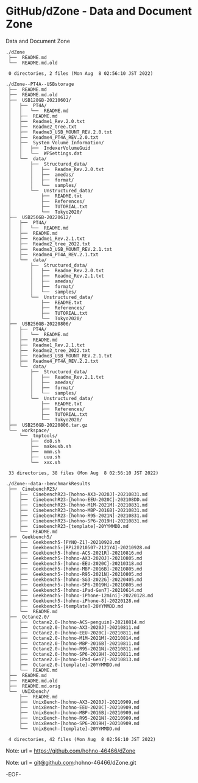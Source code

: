 # GitHub/dZone - Data and Document Zone

Data and Document Zone

    ./dZone
     ├──  README.md
     └──  README.md.old
     
     0 directories, 2 files (Mon Aug  8 02:56:10 JST 2022)

    ./dZone--PT4A--USBstorage
     ├──  README.md
     ├──  README.md.old
     ├──  USB128GB-20210601/
     │   ├──  PT4A/
     │   │   └──  README.md
     │   ├──  README.md
     │   ├──  Readme1_Rev.2.0.txt
     │   ├──  Readme2_tree.txt
     │   ├──  Readme3_USB_MOUNT_REV.2.0.txt
     │   ├──  Readme4_PT4A_REV.2.0.txt
     │   ├──  System Volume Information/
     │   │   ├──  IndexerVolumeGuid
     │   │   └──  WPSettings.dat
     │   └──  data/
     │       ├──  Structured_data/
     │       │   ├──  Readme_Rev.2.0.txt
     │       │   ├──  amedas/
     │       │   ├──  format/
     │       │   └──  samples/
     │       └──  Unstructured_data/
     │           ├──  README.txt
     │           ├──  References/
     │           ├──  TUTORIAL.txt
     │           └──  Tokyo2020/
     ├──  USB256GB-20220612/
     │   ├──  PT4A/
     │   │   └──  README.md
     │   ├──  README.md
     │   ├──  Readme1_Rev.2.1.txt
     │   ├──  Readme2_tree_2022.txt
     │   ├──  Readme3_USB_MOUNT_REV.2.1.txt
     │   ├──  Readme4_PT4A_REV.2.1.txt
     │   └──  data/
     │       ├──  Structured_data/
     │       │   ├──  Readme_Rev.2.0.txt
     │       │   ├──  Readme_Rev.2.1.txt
     │       │   ├──  amedas/
     │       │   ├──  format/
     │       │   └──  samples/
     │       └──  Unstructured_data/
     │           ├──  README.txt
     │           ├──  References/
     │           ├──  TUTORIAL.txt
     │           └──  Tokyo2020/
     ├──  USB256GB-20220806/
     │   ├──  PT4A/
     │   │   └──  README.md
     │   ├──  README.md
     │   ├──  Readme1_Rev.2.1.txt
     │   ├──  Readme2_tree_2022.txt
     │   ├──  Readme3_USB_MOUNT_REV.2.1.txt
     │   ├──  Readme4_PT4A_REV.2.2.txt
     │   └──  data/
     │       ├──  Structured_data/
     │       │   ├──  Readme_Rev.2.1.txt
     │       │   ├──  amedas/
     │       │   ├──  format/
     │       │   └──  samples/
     │       └──  Unstructured_data/
     │           ├──  README.txt
     │           ├──  References/
     │           ├──  TUTORIAL.txt
     │           └──  Tokyo2020/
     ├──  USB256GB-20220806.tar.gz
     └──  workspace/
         └──  tmptools/
             ├──  do8.sh
             ├──  makeusb.sh
             ├──  mmm.sh
             ├──  uuu.sh
             └──  xxx.sh
     
     33 directories, 38 files (Mon Aug  8 02:56:10 JST 2022)

    ./dZone--data--benchmarkResults
     ├──  CinebenchR23/
     │   ├──  CinebenchR23-[hohno-AX3-2020J]-20210831.md
     │   ├──  CinebenchR23-[hohno-EEU-2020C]-202108DD.md
     │   ├──  CinebenchR23-[hohno-M1M-2021M]-20210831.md
     │   ├──  CinebenchR23-[hohno-MBP-2016B]-20210831.md
     │   ├──  CinebenchR23-[hohno-R95-2021N]-20210831.md
     │   ├──  CinebenchR23-[hohno-SP6-2019H]-20210831.md
     │   ├──  CinebenchR23-[template]-20YYMMDD.md
     │   └──  README.md
     ├──  Geekbench5/
     │   ├──  Geekbench5-[PYNQ-Z1]-20210928.md
     │   ├──  Geekbench5-[RPi20210507-2121Y4]-20210928.md
     │   ├──  Geekbench5-[hohno-ACS-2021R]-20210816.md
     │   ├──  Geekbench5-[hohno-AX3-2020J]-20210805.md
     │   ├──  Geekbench5-[hohno-EEU-2020C]-20210318.md
     │   ├──  Geekbench5-[hohno-MBP-2016B]-20210805.md
     │   ├──  Geekbench5-[hohno-R95-2021N]-20210805.md
     │   ├──  Geekbench5-[hohno-SG3-2022G]-20220405.md
     │   ├──  Geekbench5-[hohno-SP6-2019H]-20210805.md
     │   ├──  Geekbench5-[hohno-iPad-Gen7]-20210614.md
     │   ├──  Geekbench5-[hohno-iPhone-12mini]-20220128.md
     │   ├──  Geekbench5-[hohno-iPhone-8]-20220128.md
     │   ├──  Geekbench5-[template]-20YYMMDD.md
     │   └──  README.md
     ├──  Octane2.0/
     │   ├──  Octane2.0-[hohno-ACS-penguin]-20210814.md
     │   ├──  Octane2.0-[hohno-AX3-2020J]-20210811.md
     │   ├──  Octane2.0-[hohno-EEU-2020C]-20210811.md
     │   ├──  Octane2.0-[hohno-M1M-2021M]-20210814.md
     │   ├──  Octane2.0-[hohno-MBP-2016B]-20210811.md
     │   ├──  Octane2.0-[hohno-R95-2021N]-20210811.md
     │   ├──  Octane2.0-[hohno-SP6-2019H]-20210811.md
     │   ├──  Octane2.0-[hohno-iPad-Gen7]-20210813.md
     │   ├──  Octane2.0-[template]-20YYMMDD.md
     │   └──  README.md
     ├──  README.md
     ├──  README.md.old
     ├──  README.md.orig
     └──  UNIXbench/
         ├──  README.md
         ├──  UnixBench-[hohno-AX3-2020J]-20210909.md
         ├──  UnixBench-[hohno-EEU-2020C]-20210909.md
         ├──  UnixBench-[hohno-MBP-2016B]-20210909.md
         ├──  UnixBench-[hohno-R95-2021N]-20210909.md
         ├──  UnixBench-[hohno-SP6-2019H]-20210909.md
         └──  UnixBench-[template]-20YYMMDD.md
     
     4 directories, 42 files (Mon Aug  8 02:56:10 JST 2022)


Note: url = https://github.com/hohno-46466/dZone

Note: url = git@github.com:hohno-46466/dZone.git

-EOF-

